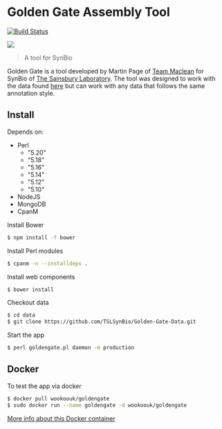 # Golden Gate Assembly Tool

[![Build Status](https://travis-ci.org/wookoouk/GoldenGate.svg)](https://travis-ci.org/wookoouk/GoldenGate)

<img src="https://raw.githubusercontent.com/wookoouk/GoldenGate/master/public/gate2.png">

>A tool for SynBio

Golden Gate is a tool developed by Martin Page of [Team Maclean](http://danmaclean.info) for SynBio of [The Sainsbury Laboratory](http://tsl.ac.uk).
The tool was designed to work with the data found [here](https://github.com/TSLSynBio/Golden-Gate-Data/)  but can work with any data that follows the same annotation style.

## Install
Depends on:
* Perl
  * "5.20"
  * "5.18"
  * "5.16"
  * "5.14"
  * "5.12"
  * "5.10"
* NodeJS
* MongoDB
* CpanM

Install Bower
```sh
$ npm install -f bower
```

Install Perl modules
```sh
$ cpanm -n --installdeps .
```

Install web components
```sh
$ bower install
```

Checkout data
```sh
$ cd data
$ git clone https://github.com/TSLSynBio/Golden-Gate-Data.git
```

Start the app
```sh
$ perl goldengate.pl daemon -m production
```

## Docker
To test the app via docker
```sh
$ docker pull wookoouk/goldengate
$ sudo docker run --name goldengate -d wookoouk/goldengate
```

[More info about this Docker container](https://registry.hub.docker.com/u/wookoouk/goldengate/)

